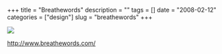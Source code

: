 +++
title = "Breathewords"
description = ""
tags = []
date = "2008-02-12"
categories = ["design"]
slug = "breathewords"
+++


 

  <div id="screens-thumbs" class="clearfix">
    <div class="txt-center" id="design-submission"><a href="http://www.breathewords.com/"><img id='bluga-thumbnail-957' class='bluga-thumbnail large' src='http://media.konigi.com/bluga/
wt47f27ef018a2b_0.jpg'/></a></div>  
  </div>   
<p><a href="http://www.breathewords.com/">http://www.breathewords.com/</a></p>




